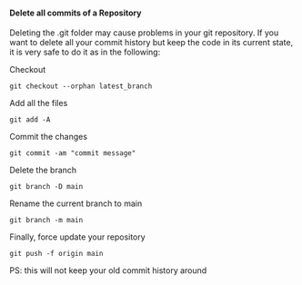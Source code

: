 #### Delete all commits of a Repository

Deleting the .git folder may cause problems in your git repository. If you want to delete all your commit history but keep the code in its current state, it is very safe to do it as in the following:

Checkout

```git checkout --orphan latest_branch```
<br>

Add all the files

```git add -A```
<br>

Commit the changes

```git commit -am "commit message"```
<br>

Delete the branch

```git branch -D main```
<br>

Rename the current branch to main

```git branch -m main```
<br>

Finally, force update your repository

```git push -f origin main```
<br>

PS: this will not keep your old commit history around

